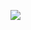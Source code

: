  ![](https://github-readme-stats.vercel.app/api?username=liulihaocai&show_icons=true&theme=dracula)
